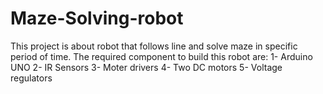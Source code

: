 # Maze-Solving-robot

This project is about robot that follows line and solve maze in specific period of time.
The required component to build this robot are:
1- Arduino UNO
2- IR Sensors
3- Moter drivers
4- Two DC motors
5- Voltage regulators
